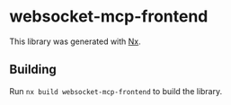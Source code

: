 # websocket-mcp-frontend

This library was generated with [Nx](https://nx.dev).

## Building

Run `nx build websocket-mcp-frontend` to build the library.
